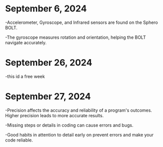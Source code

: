 # September 6, 2024
-Accelerometer, Gyroscope, and Infrared sensors are found on the Sphero BOLT.

-The gyroscope measures rotation and orientation, helping the BOLT navigate accurately.

# September 26, 2024
-this id a free week

# September 27, 2024
-Precision affects the accuracy and reliability of a program's outcomes. Higher precision leads to more accurate results.

-Missing steps or details in coding can cause errors and bugs.

-Good habits in attention to detail early on prevent errors and make your code reliable.

